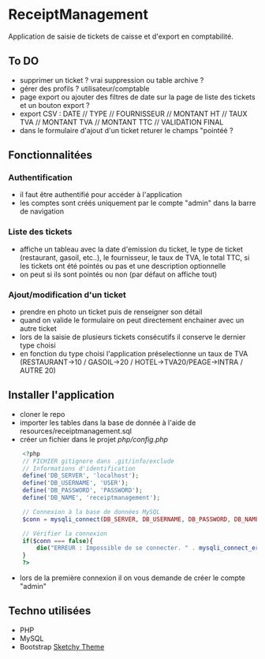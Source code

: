 # ReceiptManagement
Application de saisie de tickets de caisse et d'export en comptabilité.

## To DO

- supprimer un ticket ? vrai suppression ou table archive ?
- gérer des profils ? utilisateur/comptable
- page export ou ajouter des filtres de date sur la page de liste des tickets et un bouton export ?
- export CSV : DATE // TYPE // FOURNISSEUR // MONTANT HT // TAUX TVA // MONTANT TVA // MONTANT TTC // VALIDATION FINAL
- dans le formulaire d'ajout d'un ticket returer le champs "pointéé ?

## Fonctionnalitées

### Authentification

- il faut être authentifié pour accéder à l'application
- les comptes sont créés uniquement par le compte "admin" dans la barre de navigation

### Liste des tickets

- affiche un tableau avec la date d'emission du ticket, le type de ticket (restaurant, gasoil, etc..), le fournisseur, le taux de TVA, le total TTC, si les tickets ont été pointés ou pas et une description optionnelle
- on peut si ils sont pointés ou non (par défaut on affiche tout)

### Ajout/modification d'un ticket

- prendre en photo un ticket puis de renseigner son détail
- quand on valide le formulaire on peut directement enchainer avec un autre ticket
- lors de la saisie de plusieurs tickets consécutifs il conserve le dernier type choisi
- en fonction du type choisi l'application préselectionne un taux de TVA (RESTAURANT->10 / GASOIL->20 / HOTEL->TVA20/PEAGE->INTRA / AUTRE 20)

## Installer l'application
- cloner le repo
- importer les tables dans la base de donnée à l'aide de resources/receiptmanagement.sql
- créer un fichier dans le projet *php/config.php*

```PHP
    <?php
    // FICHIER gitignore dans .git/info/exclude
    // Informations d'identification
    define('DB_SERVER', 'localhost');
    define('DB_USERNAME', 'USER');
    define('DB_PASSWORD', 'PASSWORD');
    define('DB_NAME', 'receiptmanagement');

    // Connexion à la base de données MySQL 
    $conn = mysqli_connect(DB_SERVER, DB_USERNAME, DB_PASSWORD, DB_NAME);

    // Vérifier la connexion
    if($conn === false){
        die("ERREUR : Impossible de se connecter. " . mysqli_connect_error());
    }
    ?>
```

- lors de la première connexion il on vous demande de créer le compte "admin"

## Techno utilisées 
- PHP
- MySQL
- Bootstrap [Sketchy Theme](https://bootswatch.com/sketchy/)


